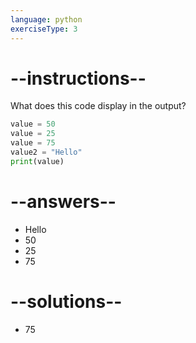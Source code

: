 ```yaml
---
language: python
exerciseType: 3
---
```


# --instructions--

What does this code display in the output?
```python
value = 50
value = 25
value = 75
value2 = "Hello"
print(value)
```

# --answers--

- Hello
- 50
- 25
- 75

# --solutions--

- 75
